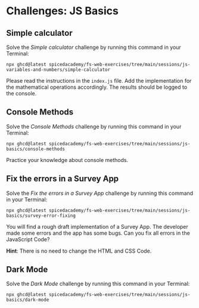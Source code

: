 # Challenges: JS Basics

## Simple calculator

Solve the _Simple calculator_ challenge by running this command in your Terminal:

```
npx ghcd@latest spicedacademy/fs-web-exercises/tree/main/sessions/js-variables-and-numbers/simple-calculator
```

Please read the instructions in the `index.js` file. Add the implementation for the mathematical
operations accordingly. The results should be logged to the console.

## Console Methods

Solve the _Console Methods_ challenge by running this command in your Terminal:

```
npx ghcd@latest spicedacademy/fs-web-exercises/tree/main/sessions/js-basics/console-methods
```

Practice your knowledge about console methods.

## Fix the errors in a Survey App

Solve the _Fix the errors in a Survey App_ challenge by running this command in your Terminal:

```
npx ghcd@latest spicedacademy/fs-web-exercises/tree/main/sessions/js-basics/survey-error-fixing
```

You will find a rough draft implementation of a Survey App. The developer made some errors and the
app has some bugs. Can you fix all errors in the JavaScript Code?

**Hint**: There is no need to change the HTML and CSS Code.

## Dark Mode

Solve the _Dark Mode_ challenge by running this command in your Terminal:

```
npx ghcd@latest spicedacademy/fs-web-exercises/tree/main/sessions/js-basics/dark-mode
```
